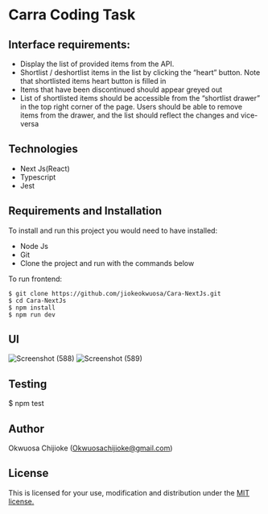 # Carra Coding Task 

## Interface requirements:

- Display the list of provided items from the API.
- Shortlist / deshortlist items in the list by clicking the “heart” button. Note that shortlisted items heart button is filled in 
- Items that have been discontinued should appear greyed out
- List of shortlisted items should be accessible from the “shortlist drawer” in the top right corner of the page. Users should be able to remove items from the drawer, and the list should reflect the changes and vice-versa 

## Technologies

- Next Js(React)
- Typescript
- Jest

## Requirements and Installation

To install and run this project you would need to have installed:
- Node Js
- Git
- Clone the project and run with the commands below

To run frontend:
```
$ git clone https://github.com/jiokeokwuosa/Cara-NextJs.git
$ cd Cara-NextJs
$ npm install
$ npm run dev
```

## UI

![Screenshot (588)](https://user-images.githubusercontent.com/33726993/156447916-e6683e9b-f30f-4e8d-ad88-ec8c03d18e5e.png)
![Screenshot (589)](https://user-images.githubusercontent.com/33726993/156447919-473d1f72-2ee7-4429-8b96-bba1a075fb13.png)


## Testing

$ npm test

## Author

Okwuosa Chijioke (Okwuosachijioke@gmail.com)

## License

This is licensed for your use, modification and distribution under the [MIT license.](https://opensource.org/licenses/MIT)
